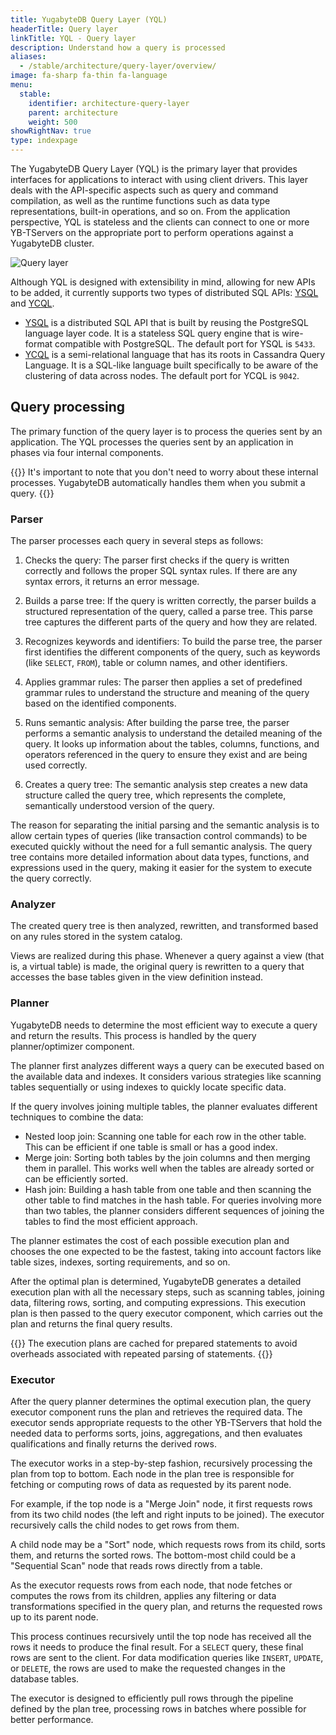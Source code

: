 ```yaml
---
title: YugabyteDB Query Layer (YQL)
headerTitle: Query layer
linkTitle: YQL - Query layer
description: Understand how a query is processed
aliases:
  - /stable/architecture/query-layer/overview/
image: fa-sharp fa-thin fa-language
menu:
  stable:
    identifier: architecture-query-layer
    parent: architecture
    weight: 500
showRightNav: true
type: indexpage
---
```



The YugabyteDB Query Layer (YQL) is the primary layer that provides interfaces for applications to interact with using client drivers. This layer deals with the API-specific aspects such as query and command compilation, as well as the runtime functions such as data type representations, built-in operations, and so on. From the application perspective, YQL is stateless and the clients can connect to one or more YB-TServers on the appropriate port to perform operations against a YugabyteDB cluster.

![Query layer](/images/architecture/query_layer.png)

Although YQL is designed with extensibility in mind, allowing for new APIs to be added, it currently supports two types of distributed SQL APIs: [YSQL](../../api/ysql/) and [YCQL](../../api/ycql/).

- [YSQL](../../api/ysql/) is a distributed SQL API that is built by reusing the PostgreSQL language layer code. It is a stateless SQL query engine that is wire-format compatible with PostgreSQL. The default port for YSQL is `5433`.
- [YCQL](../../api/ycql/) is a semi-relational language that has its roots in Cassandra Query Language. It is a SQL-like language built specifically to be aware of the clustering of data across nodes. The default port for YCQL is `9042`.

## Query processing

The primary function of the query layer is to process the queries sent by an application. The YQL processes the queries sent by an application in phases via four internal components.

{{<tip>}}
It's important to note that you don't need to worry about these internal processes. YugabyteDB automatically handles them when you submit a query.
{{</tip>}}

### Parser

The parser processes each query in several steps as follows:

1. Checks the query: The parser first checks if the query is written correctly and follows the proper SQL syntax rules. If there are any syntax errors, it returns an error message.

1. Builds a parse tree: If the query is written correctly, the parser builds a structured representation of the query, called a parse tree. This parse tree captures the different parts of the query and how they are related.

1. Recognizes keywords and identifiers: To build the parse tree, the parser first identifies the different components of the query, such as keywords (like `SELECT`, `FROM`), table or column names, and other identifiers.

1. Applies grammar rules: The parser then applies a set of predefined grammar rules to understand the structure and meaning of the query based on the identified components.

1. Runs semantic analysis: After building the parse tree, the parser performs a semantic analysis to understand the detailed meaning of the query. It looks up information about the tables, columns, functions, and operators referenced in the query to ensure they exist and are being used correctly.

1. Creates a query tree: The semantic analysis step creates a new data structure called the query tree, which represents the complete, semantically understood version of the query.

The reason for separating the initial parsing and the semantic analysis is to allow certain types of queries (like transaction control commands) to be executed quickly without the need for a full semantic analysis. The query tree contains more detailed information about data types, functions, and expressions used in the query, making it easier for the system to execute the query correctly.

### Analyzer

The created query tree is then analyzed, rewritten, and transformed based on any rules stored in the system catalog.

Views are realized during this phase. Whenever a query against a view (that is, a virtual table) is made, the original query is rewritten to a query that accesses the base tables given in the view definition instead.

### Planner

YugabyteDB needs to determine the most efficient way to execute a query and return the results. This process is handled by the query planner/optimizer component.

The planner first analyzes different ways a query can be executed based on the available data and indexes. It considers various strategies like scanning tables sequentially or using indexes to quickly locate specific data.

If the query involves joining multiple tables, the planner evaluates different techniques to combine the data:

- Nested loop join: Scanning one table for each row in the other table. This can be efficient if one table is small or has a good index.
- Merge join: Sorting both tables by the join columns and then merging them in parallel. This works well when the tables are already sorted or can be efficiently sorted.
- Hash join: Building a hash table from one table and then scanning the other table to find matches in the hash table.
For queries involving more than two tables, the planner considers different sequences of joining the tables to find the most efficient approach.

The planner estimates the cost of each possible execution plan and chooses the one expected to be the fastest, taking into account factors like table sizes, indexes, sorting requirements, and so on.

After the optimal plan is determined, YugabyteDB generates a detailed execution plan with all the necessary steps, such as scanning tables, joining data, filtering rows, sorting, and computing expressions. This execution plan is then passed to the query executor component, which carries out the plan and returns the final query results.

{{<note>}}
The execution plans are cached for prepared statements to avoid overheads associated with repeated parsing of statements.
{{</note>}}

### Executor

After the query planner determines the optimal execution plan, the query executor component runs the plan and retrieves the required data. The executor sends appropriate requests to the other YB-TServers that hold the needed data to performs sorts, joins, aggregations, and then evaluates qualifications and finally returns the derived rows.

The executor works in a step-by-step fashion, recursively processing the plan from top to bottom. Each node in the plan tree is responsible for fetching or computing rows of data as requested by its parent node.

For example, if the top node is a "Merge Join" node, it first requests rows from its two child nodes (the left and right inputs to be joined). The executor recursively calls the child nodes to get rows from them.

A child node may be a "Sort" node, which requests rows from its child, sorts them, and returns the sorted rows. The bottom-most child could be a "Sequential Scan" node that reads rows directly from a table.

As the executor requests rows from each node, that node fetches or computes the rows from its children, applies any filtering or data transformations specified in the query plan, and returns the requested rows up to its parent node.

This process continues recursively until the top node has received all the rows it needs to produce the final result. For a `SELECT` query, these final rows are sent to the client. For data modification queries like `INSERT`, `UPDATE`, or `DELETE`, the rows are used to make the requested changes in the database tables.

The executor is designed to efficiently pull rows through the pipeline defined by the plan tree, processing rows in batches where possible for better performance.

